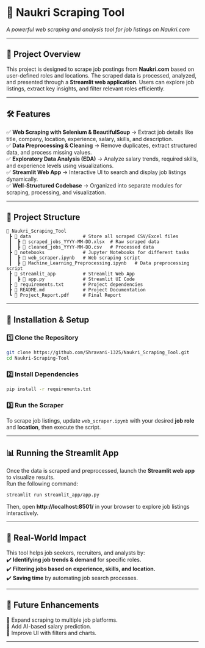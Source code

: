 # 🚀 **Naukri Scraping Tool**  
*A powerful web scraping and analysis tool for job listings on Naukri.com*  

---

## **📌 Project Overview**  
This project is designed to scrape job postings from **Naukri.com** based on user-defined roles and locations. The scraped data is processed, analyzed, and presented through a **Streamlit web application**. Users can explore job listings, extract key insights, and filter relevant roles efficiently.  

---

## **🛠 Features**  
✅ **Web Scraping with Selenium & BeautifulSoup** → Extract job details like title, company, location, experience, salary, skills, and description.  
✅ **Data Preprocessing & Cleaning** → Remove duplicates, extract structured data, and process missing values.  
✅ **Exploratory Data Analysis (EDA)** → Analyze salary trends, required skills, and experience levels using visualizations.  
✅ **Streamlit Web App** → Interactive UI to search and display job listings dynamically.  
✅ **Well-Structured Codebase** → Organized into separate modules for scraping, processing, and visualization.  

---

## **📂 Project Structure**  
```
📂 Naukri_Scraping_Tool
 ┣ 📂 data                   # Store all scraped CSV/Excel files
 ┃  ┣ 📄 scraped_jobs_YYYY-MM-DD.xlsx  # Raw scraped data
 ┃  ┣ 📄 cleaned_jobs_YYYY-MM-DD.csv   # Processed data
 ┣ 📂 notebooks              # Jupyter Notebooks for different tasks
 ┃  ┣ 📄 web_scraper.ipynb   # Web scraping script
 ┃  ┣ 📄 Machine_Learning_Preprocessing.ipynb   # Data preprocessing script
 ┣ 📂 streamlit_app          # Streamlit Web App
 ┃  ┣ 📄 app.py              # Streamlit UI Code
 ┣ 📄 requirements.txt       # Project dependencies
 ┣ 📄 README.md              # Project Documentation
 ┗ 📄 Project_Report.pdf     # Final Report
```

---

## **🔧 Installation & Setup**  

### **1️⃣ Clone the Repository**  
```bash
git clone https://github.com/Shravani-1325/Naukri_Scraping_Tool.git
cd Naukri-Scraping-Tool
```

### **2️⃣ Install Dependencies**  
```bash
pip install -r requirements.txt
```

### **3️⃣ Run the Scraper**  
To scrape job listings, update `web_scraper.ipynb` with your desired **job role** and **location**, then execute the script.  

---

## **📊 Running the Streamlit App**  
Once the data is scraped and preprocessed, launch the **Streamlit web app** to visualize results.  
Run the following command:  
```bash
streamlit run streamlit_app/app.py
```
Then, open **http://localhost:8501/** in your browser to explore job listings interactively.  

---

## **🎯 Real-World Impact**  
This tool helps job seekers, recruiters, and analysts by:  
✔️ **Identifying job trends & demand** for specific roles.  
✔️ **Filtering jobs based on experience, skills, and location.**  
✔️ **Saving time** by automating job search processes.  

---

## **📌 Future Enhancements**  
🔹 Expand scraping to multiple job platforms.  
🔹 Add AI-based salary prediction.  
🔹 Improve UI with filters and charts.  

---

